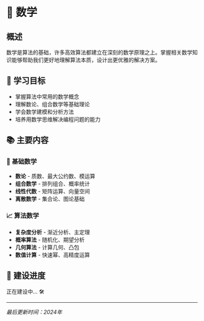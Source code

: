 # 🔢 数学

## 概述

数学是算法的基础，许多高效算法都建立在深刻的数学原理之上。掌握相关数学知识能够帮助我们更好地理解算法本质，设计出更优雅的解决方案。

## 🎯 学习目标

- 掌握算法中常用的数学概念
- 理解数论、组合数学等基础理论
- 学会数学建模和分析方法
- 培养用数学思维解决编程问题的能力

## 📚 主要内容

### 🔬 基础数学
- **数论** - 质数、最大公约数、模运算
- **组合数学** - 排列组合、概率统计
- **线性代数** - 矩阵运算、向量空间
- **离散数学** - 集合论、图论基础

### 📈 算法数学
- **复杂度分析** - 渐近分析、主定理
- **概率算法** - 随机化、期望分析
- **几何算法** - 计算几何、凸包
- **数值计算** - 快速幂、高精度运算

## 🚧 建设进度

正在建设中... 🛠️

---

*最后更新时间：2024年*
